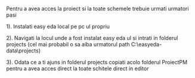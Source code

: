 Pentru a avea acces la proiect si la toate schemele trebuie urmati urmatori pasi 

1). Instalati easy eda local pe pc ul propriu 

2). Navigati la locul unde a fost instalat easy eda ul si intrati in folderul projects (cel mai probabil o sa aiba urmatorul path C:\easyeda-data\projects)

3). Odata ce a ti ajuns in folderul projects copiati acolo folderul ProiectPM pentru a avea acces direct la toate schitele direct in editor 

